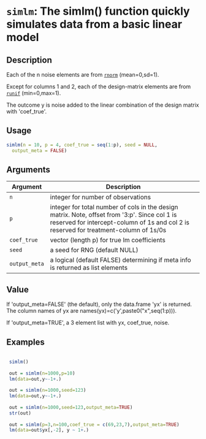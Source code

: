 # `simlm`: The simlm() function quickly simulates data from a basic linear model

## Description


 Each of the n noise elements are from [`rnorm`](rnorm.html) (mean=0,sd=1).
 
 Except for columns 1 and 2, each of the design-matrix elements are from [`runif`](runif.html) (min=0,max=1).
 
 The outcome y is noise added to the linear combination of the design matrix with 'coef_true'.


## Usage

```r
simlm(n = 10, p = 4, coef_true = seq(1:p), seed = NULL,
  output_meta = FALSE)
```


## Arguments

Argument      |Description
------------- |----------------
```n```     |     integer for number of observations
```p```     |     integer for total number of cols in the design matrix. Note, offset from '3:p'. Since col 1 is reserved for intercept-column of 1s and col 2 is reserved for treatment-column of 1s/0s
```coef_true```     |     vector (length p) for true lm coefficients
```seed```     |     a seed for RNG (default NULL)
```output_meta```     |     a logical (default FALSE) determining if meta info is returned as list elements

## Value


 If 'output_meta=FALSE' (the default), only the data.frame 'yx' is returned.
 The column names of yx are names(yx)=c('y',paste0("x",seq(1:p))).
 
 If 'output_meta=TRUE', a 3 element list with yx, coef_true, noise.


## Examples

```r 
 
 simlm()
 
 out = simlm(n=1000,p=10)
 lm(data=out,y~-1+.)
 
 out = simlm(n=1000,seed=123)
 lm(data=out,y~-1+.)
 
 out = simlm(n=1000,seed=123,output_meta=TRUE)
 str(out)
 
 out = simlm(p=3,n=100,coef_true = c(69,23,7),output_meta=TRUE)
 lm(data=out$yx[,-2], y ~ 1+.)
 
 ``` 

